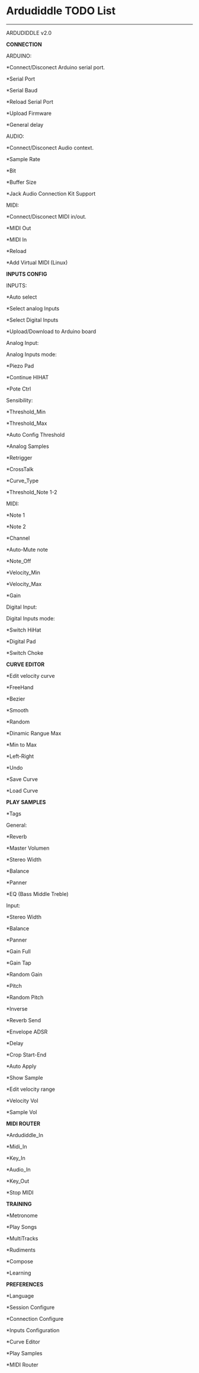 # Ardudiddle TODO List
-----------------------------

ARDUDIDDLE v2.0

**CONNECTION**

ARDUINO:

*Connect/Disconect Arduino serial port.

*Serial Port

*Serial Baud

*Reload Serial Port

*Upload Firmware

*General delay

AUDIO:

*Connect/Disconect Audio context.

*Sample Rate

*Bit

*Buffer Size

*Jack Audio Connection Kit Support

MIDI:

*Connect/Disconect MIDI in/out.

*MIDI Out

*MIDI In

*Reload

*Add Virtual MIDI (Linux)

**INPUTS CONFIG**

INPUTS:

*Auto select

*Select analog Inputs

*Select Digital Inputs

*Upload/Download to Arduino board

Analog Input:

Analog Inputs mode: 

*Piezo Pad 

*Continue HIHAT

*Pote Ctrl

Sensibility:

*Threshold_Min

*Threshold_Max

*Auto Config Threshold

*Analog Samples

*Retrigger

*CrossTalk

*Curve_Type

*Threshold_Note 1-2

MIDI:

*Note 1

*Note 2

*Channel

*Auto-Mute note

*Note_Off

*Velocity_Min

*Velocity_Max

*Gain

Digital Input:

Digital Inputs mode: 

*Switch HiHat

*Digital Pad

*Switch Choke

**CURVE EDITOR**

*Edit velocity curve

*FreeHand

*Bezier

*Smooth

*Random

*Dinamic Rangue Max

*Min to Max

*Left-Right

*Undo

*Save Curve

*Load Curve

**PLAY SAMPLES**

*Tags

General:

*Reverb

*Master Volumen

*Stereo Width

*Balance

*Panner

*EQ (Bass Middle Treble)

Input:

*Stereo Width

*Balance

*Panner

*Gain Full

*Gain Tap

*Random Gain

*Pitch

*Random Pitch

*Inverse

*Reverb Send

*Envelope ADSR

*Delay

*Crop Start-End


*Auto Apply

*Show Sample


*Edit velocity range

*Velocity Vol

*Sample Vol

**MIDI ROUTER**

*Ardudiddle_In

*Midi_In

*Key_In

*Audio_In

*Key_Out

*Stop MIDI

**TRAINING**

*Metronome

*Play Songs

*MultiTracks

*Rudiments

*Compose

*Learning

**PREFERENCES**

*Language

*Session Configure

*Connection Configure

*Inputs Configuration

*Curve Editor

*Play Samples

*MIDI Router
